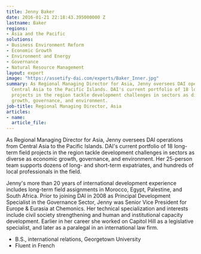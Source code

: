 ```yaml
---
title: Jenny Baker
date: 2016-01-21 22:18:43.395000000 Z
lastname: Baker
regions:
- Asia and the Pacific
solutions:
- Business Environment Reform
- Economic Growth
- Environment and Energy
- Governance
- Natural Resource Management
layout: expert
image: "https://assetify-dai.com/experts/Baker_Inner.jpg"
summary: As Regional Managing Director for Asia, Jenny oversees DAI operations from
  Central Asia to the Pacific Islands. DAI's current portfolio of 18 long-term field
  projects in the region tackle development challenges in sectors as diverse as economic
  growth, governance, and environment.
job-title: Regional Managing Director, Asia
articles:
- name: 
  article_file: 
---
```


As Regional Managing Director for Asia, Jenny oversees DAI operations from Central Asia to the Pacific Islands. DAI's current portfolio of 18 long-term field projects in the region tackle development challenges in sectors as diverse as economic growth, governance, and environment. Her 25-person team supports dozens of long- and short-term expatriates, and hundreds of local professionals in the field.

Jenny's more than 20 years of international development experience includes long-term field assignments in Morocco, Egypt, Palestine, and South Africa. Prior to joining DAI in 2008 as Principal Development Specialist in the Governance Sector, Jenny was Senior Vice President for Europe & Eurasia at Chemonics. Her technical specialization and interests include civil society strengthening and human and institutional capacity development. Earlier in her career she worked on Capitol Hill as a legislative specialist, and later as a paralegal in an international law firm.

* B.S., international relations, Georgetown University
* Fluent in French
